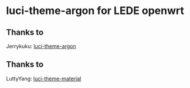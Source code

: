 # luci-theme-argon  for LEDE openwrt

## Thanks to
Jerrykuku: [luci-theme-argon](https://github.com/jerrykuku/luci-theme-argon.git)   

## Thanks to
LuttyYang: [luci-theme-material](https://github.com/LuttyYang/luci-theme-material)    

